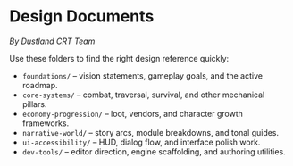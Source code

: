 # Design Documents

*By Dustland CRT Team*

Use these folders to find the right design reference quickly:

- `foundations/` – vision statements, gameplay goals, and the active roadmap.
- `core-systems/` – combat, traversal, survival, and other mechanical pillars.
- `economy-progression/` – loot, vendors, and character growth frameworks.
- `narrative-world/` – story arcs, module breakdowns, and tonal guides.
- `ui-accessibility/` – HUD, dialog flow, and interface polish work.
- `dev-tools/` – editor direction, engine scaffolding, and authoring utilities.
